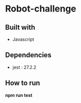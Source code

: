# Robot-challenge

## Built with
* Javascript

## Dependencies
* jest : 27.2.2

## How to run
**npm run test**

